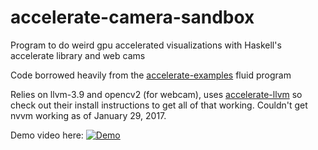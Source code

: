 # accelerate-camera-sandbox
Program to do weird gpu accelerated visualizations with Haskell's accelerate library and web cams

Code borrowed heavily from the [accelerate-examples](https://github.com/AccelerateHS/accelerate-examples) fluid program

Relies on llvm-3.9 and opencv2 (for webcam), uses [accelerate-llvm](https://github.com/AccelerateHS/accelerate-llvm) so check out their install instructions to get all of that working. Couldn't get nvvm working as of January 29, 2017.

Demo video here:
[![Demo](https://img.youtube.com/vi/og7VCyBso3M/0.jpg)](https://www.youtube.com/watch?v=og7VCyBso3M)
